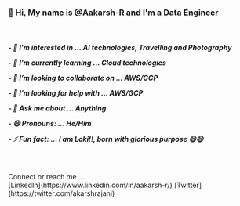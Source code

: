 <h3> 👋 Hi, My name is @Aakarsh-R and I'm a Data Engineer </h3>
<br>
<h5>
<p>- 👀 I’m interested in ... AI technologies, Travelling and Photography
<p>- 🌱 I’m currently learning ... Cloud technologies
<p>- 💞️ I’m looking to collaborate on ... AWS/GCP
<p>- 🤔 I’m looking for help with ... AWS/GCP
<p>- 💬 Ask me about ... Anything
<p>- 😄 Pronouns: ... He/Him
<p>- ⚡ Fun fact: ... I am Loki!!, born with glorious purpose 😄😄
</h3>
  
<br>
<p>Connect or reach me ... 
<br>
[LinkedIn](https://www.linkedin.com/in/aakarsh-r/)
[Twitter](https://twitter.com/akarshrajani)
<!--<img height="180em" src="https://github-readme-stats.vercel.app/api?username=Aakarsh-R&show_icons=true&hide_border=true&&count_private=true&include_all_commits=true" />-->
